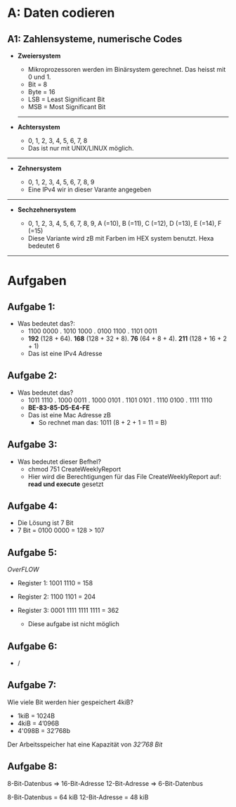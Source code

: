 # **A: Daten codieren**

## A1: Zahlensysteme, numerische Codes 
- **Zweiersystem** 

    - Mikroprozessoren werden im Binärsystem gerechnet.
      Das heisst mit 0 und 1. 
    - Bit  = 8 
    - Byte = 16
    - LSB  = Least Significant Bit
    - MSB  = Most Significant Bit

    

    ___

- **Achtersystem**

    - 0, 1, 2, 3, 4, 5, 6, 7, 8   
    - Das ist nur mit UNIX/LINUX möglich.

____

- **Zehnersystem**

    - 0, 1, 2, 3, 4, 5, 6, 7, 8, 9
    - Eine IPv4 wir in dieser Varante angegeben


    
____

- **Sechzehnersystem**

    - 0, 1, 2, 3, 4, 5, 6, 7, 8, 9, A (=10), B (=11), C (=12), D (=13), E (=14), F (=15)
    - Diese Variante wird zB mit Farben im HEX system benutzt. Hexa bedeutet 6


----

# **Aufgaben**

## Aufgabe 1: 
- Was bedeutet das?: 
  - 1100 0000 . 1010 1000 . 0100 1100 . 1101 0011
  - **192** (128 + 64). **168** (128 + 32 + 8). **76** (64 + 8 + 4). **211** (128 + 16 + 2 + 1)
  - Das ist eine IPv4 Adresse

## Aufgabe 2: 
- Was bedeutet das?   
  - 1011 1110 . 1000 0011 . 1000 0101 . 1101 0101 . 1110 0100 . 1111 1110
  - **BE-83-85-D5-E4-FE**
  - Das ist eine Mac Adresse zB
    - So rechnet man das: 1011 (8 + 2 + 1 = 11 = B)   
      

## Aufgabe 3: 
- Was bedeutet dieser Befhel? 
  - chmod 751 CreateWeeklyReport
  - Hier wird die Berechtigungen für das File CreateWeeklyReport auf: **read und execute** gesetzt 

## Aufgabe 4: 
- Die Lösung ist 7 Bit 
- 7 Bit = 0100 0000 = 128 > 107 

## Aufgabe 5: 

*OverFLOW*
- Register 1: 1001 1110           = 158
- Register 2: 1100 1101           = 204
- Register 3: 0001 1111 1111 1111 = 362

  - Diese aufgabe ist nicht möglich

## Aufgabe 6: 
- /

## Aufgabe 7: 
Wie viele Bit werden hier gespeichert 4kiB?
- 1kiB = 1024B
- 4kiB    = 4’096B
- 4'098B  = 32’768b 

Der Arbeitsspeicher hat eine Kapazität von *32’768 Bit*   

## Aufgabe 8:
8-Bit-Datenbus => 16-Bit-Adresse
12-Bit-Adresse => 6-Bit-Datenbus   

8-Bit-Datenbus = 64 kiB
12-Bit-Adresse = 48 kiB
